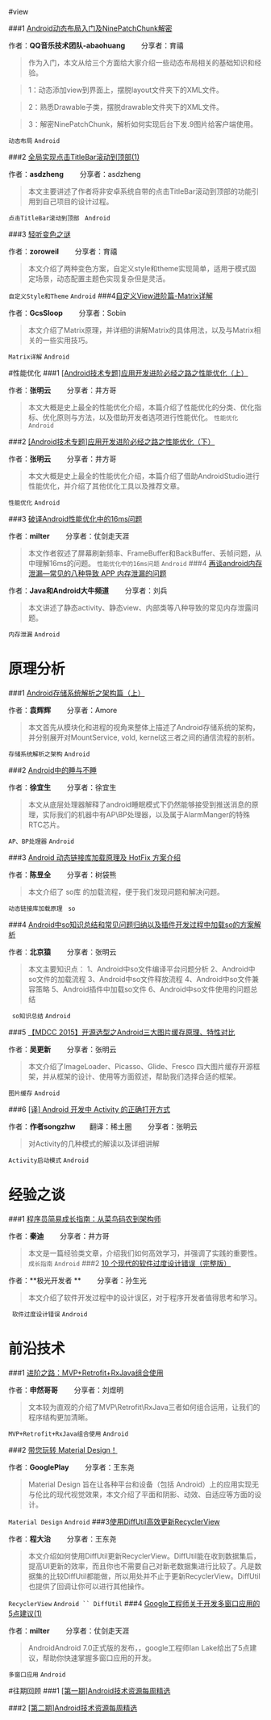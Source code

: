 #view

###1 [Android动态布局入门及NinePatchChunk解密](http://mp.weixin.qq.com/s?src=3&timestamp=1472257936&ver=1&signature=yqMXbcl6ZZweD*Yw6RUMqCsQbq4B21d0TsgRbHYlI5tUDVoojie3hxUtkF3dKAV4K4aaiziVP2XSX4BpTY3uDznLcxu8mSdMbd*2GYulDZxpVXfCaBGumy9HMok5jevaGoj7nHapMnmoHzZA47CZqsS6sj5EzjnPBOD*5MIYkQI=)

作者：**QQ音乐技术团队-abaohuang** &emsp;&emsp;分享者：育禧

> 作为入门，本文从给三个方面给大家介绍一些动态布局相关的基础知识和经验。

>1：动态添加view到界面上，摆脱layout文件夹下的XML文件。

>2：熟悉Drawable子类，摆脱drawable文件夹下的XML文件。

>3：解密NinePatchChunk，解析如何实现后台下发.9图片给客户端使用。

` 动态布局 ` ` Android `


###2 [全局实现点击TitleBar滚动到顶部(1)](http://www.jianshu.com/p/58f15150644d?utm_campaign=maleskine&utm_content=note&utm_medium=reader_share&utm_source=weixin&from=groupmessage&isappinstalled=0)

作者：**asdzheng** &emsp;&emsp;分享者：asdzheng

> 本文主要讲述了作者将非安卓系统自带的点击TitleBar滚动到顶部的功能引用到自己项目的设计过程。

`点击TitleBar滚动到顶部 ` ` Android `


###3 [轻听变色之谜](http://mp.weixin.qq.com/s?src=3&timestamp=1472262149&ver=1&signature=yqMXbcl6ZZweD*Yw6RUMqCsQbq4B21d0TsgRbHYlI5sXon51X1bdKPVeCsqDFJdu-uzP-1v8WUGCKi8kXzbKqNhaE3w3oJXW5cVDwOBKVR5Em0MCitFmKSduXqQN1NBbs8ae8qGKTbFZ4aNSO28MvZREakqL0KPGE5n1J6N-Y2I=)

作者：**zoroweil** &emsp;&emsp;分享者：育禧 

> 本文介绍了两种变色方案，自定义style和theme实现简单，适用于模式固定场景，动态配置主题色实现复杂但是灵活。

` 自定义Style和Theme ` ` Android `
###4[自定义View进阶篇-Matrix详解](http://blog.csdn.net/u013831257/article/details/52102081)

作者：**GcsSloop** &emsp;&emsp;分享者：Sobin

> 本文介绍了Matrix原理，并详细的讲解Matrix的具体用法，以及与Matrix相关的一些实用技巧。

` Matrix详解 ` ` Android `

#性能优化
###1 [[Android技术专题]应用开发进阶必经之路之性能优化（上）](http://mp.weixin.qq.com/s?src=3&timestamp=1472264640&ver=1&signature=wJWgCLHF4S27TcdvIpTjEzo7YIH1S55uxIO274Gu8QCoYNqr6VXobKa8yvb9ywJCkfOP9YhvKxes74RQTeVqCiFX2EfXzryNw0wh9jUFyvjp1-Z9zRb4jU5sKbf8RxfLEnYGZpE*WZWdP39AyiwialLLYoq5rWLxRaZMc6ipwu8=)

作者：**张明云** &emsp;&emsp;分享者：井方哥

> 本文大概是史上最全的性能优化介绍，本篇介绍了性能优化的分类、优化指标、优化原则与方法，以及借助开发者选项进行性能优化。
` 性能优化 ` ` Android `

###2 [[Android技术专题]应用开发进阶必经之路之性能优化（下）](http://mp.weixin.qq.com/s?src=3&timestamp=1472264640&ver=1&signature=wJWgCLHF4S27TcdvIpTjEzo7YIH1S55uxIO274Gu8QCoYNqr6VXobKa8yvb9ywJCMiET-Pyde2QcM3eNaJAAXokpNjuIaPu*j-Kl8QYFDzJLl51j5Vp*mJztuCEAoMCUHzL8c-9EV0ib9YkSw0ttv2MCTpmn3AXsBPj5FeEU9f0=)

作者：**张明云** &emsp;&emsp;分享者：井方哥

> 本文大概是史上最全的性能优化介绍，本篇介绍了借助AndroidStudio进行性能优化，并介绍了其他优化工具以及推荐文章。

` 性能优化 ` ` Android `

###3 [破译Android性能优化中的16ms问题](http://www.jianshu.com/p/a769a6028e51?utm_campaign=haruki&utm_content=note&utm_medium=reader_share&utm_source=weixin&from=groupmessage&isappinstalled=0)

作者：**milter** &emsp;&emsp;分享者：仗剑走天涯 

> 本文作者叙述了屏幕刷新频率、FrameBuffer和BackBuffer、丢帧问题，从中理解16ms的问题。
` 性能优化中的16ms问题 ` ` Android `
###4 [再谈android内存泄漏—常见的八种导致 APP 内存泄漏的问题](http://mp.weixin.qq.com/s?src=3&timestamp=1472261614&ver=1&signature=wBuHd3vJRQcPO*V*cm9SbvkUWpb0VqbVVnRV7RtQNeBfXX0f7mh0ZOi9sbYeQLD6HpycFiX7aOMTn1RQUpiPhOkzJJp6TXEMI3hjvcljL0tPrnh*1S7I5YhK3djyD*YrhNj6drvvQVAcMPGbA18mxmBQZEfIhxSbmBj1X1i9DCo=)

作者：**Java和Android大牛频道** &emsp;&emsp;分享者：刘兵 

> 本文讲述了静态activity、静态view、内部类等八种导致的常见内存泄露问题。

` 内存泄漏 ` ` Android `


# 原理分析
###1 [Android存储系统解析之架构篇（上）](http://mp.weixin.qq.com/s?src=3&timestamp=1472261553&ver=1&signature=XtrFZHDSugjrJd77R07HG6ETo2WxP*iqFgzTt-EOJ-N0Ju6cIckGUnC8hXG76Us6MPMsd0pYQMTl17FRiBfP12VTPczbvWOsNxf46yApecXP0xbyH4FFzd1Ebmg1U3ijZcfL6KXoFN94oa1Av4hlWU0rDISW5P6eIbqmN4WLDFA=)

作者：**袁辉辉** &emsp;&emsp;分享者：Amore

> 本文首先从模块化和进程的视角来整体上描述了Android存储系统的架构，并分别展开对MountService, vold, kernel这三者之间的通信流程的剖析。

` 存储系统解析之架构 ` ` Android `

###2 [Android中的睡与不睡](http://mp.weixin.qq.com/s?src=3&timestamp=1472258731&ver=1&signature=1kehy2B7KvVrawDUyTFaC*aWBDzz1J1TKnH9N1HOsCjZtBh3NVkSdq*fuZUpDvbVYhWKpQi77UuYYX46fWlzwZlKy0Gp0EDBGzhFE7-y8Y9BqYVT9hOffXeYecJazMQHtn3pJvjgJXnq04ofgIYTnjc9F1JkMbAqWhA2yCF-KTE=)

作者：**徐宜生** &emsp;&emsp;分享者：徐宜生 

> 本文从底层处理器解释了android睡眠模式下仍然能够接受到推送消息的原理，实际我们的机器中有AP\BP处理器，以及属于AlarmManger的特殊RTC芯片。

` AP、BP处理器 ` ` Android `

###3 [Android 动态链接库加载原理及 HotFix 方案介绍](http://mp.weixin.qq.com/s?src=3&timestamp=1472260320&ver=1&signature=ijVkYCzzFwuuwlDsf4hfRll1X5DW7y4eM1GxWD4VlOOAcn4C1Sm3txNqebZG*CvWqxBMiCUkWaPslr7FfEpeEYDUdqKABx*4MnCqeOv9KYAByJgOB1xDyQ9MNt2e7S2PDuXWqC7vAbiI-BUfoAIl--pnnfU1oE4J9i0E7XXN5mU=)

作者：**陈昱全** &emsp;&emsp;分享者：树袋熊 

> 本文介绍了 so库 的加载流程，便于我们发现问题和解决问题。

`动态链接库加载原理 ` ` so `


###4 [Android中so知识总结和常见问题归纳以及插件开发过程中加载so的方案解析](http://note.youdao.com/noteshare?id=d936a12bfa84f4ff322a7a05c64f1ad4)

作者：**北京猿** &emsp;&emsp;分享者：张明云

> 本文主要知识点：
1、Android中so文件编译平台问题分析
2、Android中so文件的加载流程
3、Android中so文件释放流程
4、Android中so文件兼容策略
5、Android插件中加载so文件
6、Android中so文件使用的问题总结

` so知识总结` ` Android `

###5 [【MDCC 2015】开源选型之Android三大图片缓存原理、特性对比](http://m.csdn.net/article/2015-10-21/2825984?from=groupmessage&isappinstalled=0)

作者：**吴更新** &emsp;&emsp;分享者：张明云

> 本文介绍了ImageLoader、Picasso、Glide、Fresco 四大图片缓存开源框架，并从框架的设计、使用等方面叙述，帮助我们选择合适的框架。

` 图片缓存 ` ` Android `

###6 [[译] Android 开发中 Activity 的正确打开方式](http://mp.weixin.qq.com/s?src=3&timestamp=1472263081&ver=1&signature=zHcdLvG8KP86LtDJMW3N8oYhs4t2h4G1kfhLGGzb60XG7OYnMWxPfRkdt345KeMyACEd6hPgZRfh20D4rNXCuN5uMSM0dNaWuRlaeDnL6vc1-H5kSL31U*w3MowhVPLctYM25fTSt5GlT4OHSPkPJrgrXVuOkS1Gra-aVIFbx2g=)

作者：**作者songzhw**&emsp;&emsp;翻译：稀土圈  &emsp;&emsp;分享者：张明云 

> 对Activity的几种模式的解读以及详细讲解

` Activity启动模式 ` ` Android `

# 经验之谈
###1 [程序员简易成长指南：从菜鸟码农到架构师](http://mp.weixin.qq.com/s?src=3&timestamp=1472262206&ver=1&signature=wz0C0rOE4hyEHQTWtOplUTyZH1CHKoIewuP9cgQC2EFORYb1uNoGIQQ5RsLwlj3TLiQqlRM8HghMpFhnjGoCPiRf8J2OlzKU*iZSA3ScUFpPB0slugpk2yyD5Gzvuto1tqM07ys3uZ4P2EOTq1q662zmenAXLjruMf9m7Peq-Sc=)

作者：**秦迪** &emsp;&emsp;分享者：井方哥

> 本文是一篇经验类文章，介绍我们如何高效学习，并强调了实践的重要性。
` 成长指南 ` ` Android `
###2 [10 个现代的软件过度设计错误（完整版）](http://mp.weixin.qq.com/s?src=3&timestamp=1472258012&ver=1&signature=velxujRwcJHfwqE9JsO*98y019aHHTLna2XPQCaBG2Eo4dIoxkoV0104ndgQEQe5OzDqLOunmq7UY*-c*YYjCV*CSusJ0TPYe4cj3rFoILXFDiqtLww2xzVDpNfzaQkH*zutOzWAA5pXCeDYnbm4rU4GhMx*QnA9-W56S1GmrQ4=)

作者：**极光开发者 ** &emsp;&emsp;分享者：孙生光

> 本文介绍了软件开发过程中的设计误区，对于程序开发者值得思考和学习。

` 软件过度设计错误` ` Android `


# 前沿技术
###1 [进阶之路：MVP+Retrofit+RxJava组合使用](http://mp.weixin.qq.com/s?src=3&timestamp=1472259335&ver=1&signature=zR52bjDsQCSKP-ewe*PItW3c-OROqQEAAbeZ79d*dkJlZ0VRKKZYTDMV5kH-ooSGtBwsN00Go2XC2nGZiOr7v7mEBbeVpb-L*FGVFGahVKdB8REPNQce*YT1jH1MHcp29a0UJqpJGiJUltG8DKwBtS-2eEkNCJZSqaDoChlK*hs=)

作者：**申然哥哥** &emsp;&emsp;分享者：刘煜明 

> 文本较为直观的介绍了MVP\Retrofit\RxJava三者如何组合运用，让我们的程序结构更加清晰。

` MVP+Retrofit+RxJava组合使用 ` ` Android `


###2 [带您玩转 Material Design！](http://mp.weixin.qq.com/s?src=3&timestamp=1472264489&ver=1&signature=2B3Ge09IdlxkRsHPWyyYM20C4bxcDexfAf0K4zhJz0EqTYV5TCz7wN90BLBNnUcbFmsh2Qx0u3GCImw1zXNBDxwFgJnghP-NIGfIjIADKbn3g*KJ2i7xnzY1Kgerg8WCpnE6bvNX2I28byRX9bytbtVC1Yr2JwB61B3x1Z2eI14=)

作者：**GooglePlay** &emsp;&emsp;分享者：王东尧

> Material Design 旨在让各种平台和设备（包括 Android）上的应用实现无与伦比的现代视觉效果，本文介绍了平面和阴影、动效、自适应等方面的设计。

` Material Design ` ` Android `
###3[使用DiffUtil高效更新RecyclerView](http://blog.chengdazhi.com/index.php/231?from=groupmessage&isappinstalled=0)

作者：**程大治** &emsp;&emsp;分享者：王东尧

> 本文介绍如何使用DiffUtil更新RecyclerView。DiffUtil能在收到数据集后，提高UI更新的效率，而且你也不需要自己对新老数据集进行比较了。凡是数据集的比较DiffUtil都能做，所以用处并不止于更新RecyclerView。DiffUtil也提供了回调让你可以进行其他操作。

` RecyclerView ` ` Android `` DiffUtil `
###4 [Google工程师关于开发多窗口应用的5点建议(1)](http://www.jianshu.com/p/e4d2a0d6bcd8?utm_campaign=haruki&utm_content=note&utm_medium=reader_share&utm_source=weixin&from=groupmessage&isappinstalled=0)

作者：**milter** &emsp;&emsp;分享者：仗剑走天涯 

> AndroidAndroid 7.0正式版的发布，，google工程师Ian Lake给出了5点建议，帮助你快速掌握多窗口应用的开发。

` 多窗口应用 ` ` Android `

#往期回顾
###1 [[第一期]Android技术资源每周精选](https://github.com/OpenDevTeam/OpenBox/blob/master/weekly/2016/08/%5B%E7%AC%AC%E4%B8%80%E6%9C%9F%5DAndroid%E6%8A%80%E6%9C%AF%E8%B5%84%E6%BA%90%E7%B2%BE%E9%80%89_%E4%BA%95%E6%96%B9%E5%93%A5.md)

###2 [[第二期]Android技术资源每周精选](https://github.com/OpenDevTeam/OpenBox/blob/master/weekly/2016/08/%5B%E7%AC%AC%E4%BA%8C%E6%9C%9F%5DAndroid%E6%8A%80%E6%9C%AF%E8%B5%84%E6%BA%90%E7%B2%BE%E9%80%89.md)


